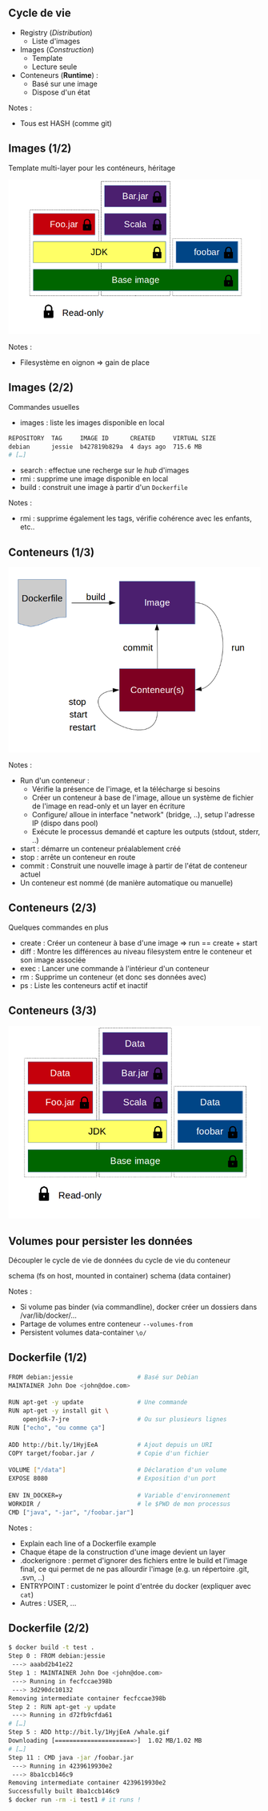 ## Cycle de vie

- Registry (*Distribution*)
    - Liste d'images
- Images (*Construction*)
    - Template
    - Lecture seule
- Conteneurs (**Runtime**) :
    - Basé sur une image
    - Dispose d'un état

Notes :
- Tous est HASH (comme git)



## Images (1/2)

Template multi-layer pour les conténeurs, héritage

![](ressources/images/decouverte-images-layer.png)

Notes :
- Filesystème en oignon => gain de place



## Images (2/2)

Commandes usuelles

- images : liste les images disponible en local
```bash
REPOSITORY  TAG     IMAGE ID      CREATED     VIRTUAL SIZE
debian      jessie  b427819b829a  4 days ago  715.6 MB
# […]
```
- search : effectue une recherge sur le *hub* d'images
- rmi : supprime une image disponible en local
- build : construit une image à partir d'un ``Dockerfile``

Notes :
- rmi : supprime également les tags, vérifie cohérence avec les
  enfants, etc..



## Conteneurs (1/3)

![](ressources/images/decouverte-conteneur-workflow.png)

Notes :
- Run d'un conteneur :
    - Vérifie la présence de l'image, et la télécharge si besoins
    - Créer un conteneur à base de l'image, alloue un système de
    fichier de l'image en read-only et un layer en écriture
    - Configure/ alloue in interface "network" (bridge, ..), setup
      l'adresse IP (dispo dans pool)
    - Exécute le processus demandé et capture les outputs (stdout,
    stderr, ..)
- start : démarre un conteneur préalablement créé
- stop : arrête un conteneur en route
- commit : Construit une nouvelle image à partir de l'état de conteneur actuel
- Un conteneur est nommé (de manière automatique ou manuelle)



## Conteneurs (2/3)

Quelques commandes en plus

- create : Créer un conteneur à base d'une image => run == create + start
- diff : Montre les différences au niveau filesystem entre le
  conteneur et son image associée
- exec : Lancer une commande à l'intérieur d'un conteneur
- rm : Supprime un conteneur (et donc ses données avec)
- ps : Liste les conteneurs actif et inactif




## Conteneurs (3/3)

![](ressources/images/decouverte-conteneur-layer.png)



## Volumes pour persister les données

Découpler le cycle de vie de données du cycle de vie du conteneur

schema (fs on host, mounted in container)
schema (data container)

Notes :
- Si volume pas binder (via commandline), docker créer un dossiers
  dans /var/lib/docker/...
- Partage de volumes entre conteneur ``--volumes-from``
- Persistent volumes data-container ``\o/``



## Dockerfile (1/2)


```bash
FROM debian:jessie                  # Basé sur Debian
MAINTAINER John Doe <john@doe.com>

RUN apt-get -y update               # Une commande
RUN apt-get -y install git \ 
    openjdk-7-jre                   # Ou sur plusieurs lignes
RUN ["echo", "ou comme ça"]

ADD http://bit.ly/1HyjEeA           # Ajout depuis un URI
COPY target/foobar.jar /            # Copie d'un fichier

VOLUME ["/data"]                    # Déclaration d'un volume
EXPOSE 8080                         # Exposition d'un port

ENV IN_DOCKER=y                     # Variable d'environnement
WORKDIR /                           # le $PWD de mon processus
CMD ["java", "-jar", "/foobar.jar"]
```

Notes :
- Explain each line of a Dockerfile example
- Chaque étape de la construction d'une image devient un layer
- .dockerignore : permet d'ignorer des fichiers entre le build et
  l'image final, ce qui permet de ne pas allourdir l'image (e.g. un
  répertoire .git, .svn, ..)
- ENTRYPOINT : customizer le point d'entrée du docker (expliquer avec ``cat``)
- Autres : USER, ...



## Dockerfile (2/2)


```bash
$ docker build -t test .
Step 0 : FROM debian:jessie
 ---> aaabd2b41e22
Step 1 : MAINTAINER John Doe <john@doe.com>
 ---> Running in fecfccae398b
 ---> 3d290dc10132
Removing intermediate container fecfccae398b
Step 2 : RUN apt-get -y update
 ---> Running in d72fb9cfda61
# […]
Step 5 : ADD http://bit.ly/1HyjEeA /whale.gif
Downloading [======================>]  1.02 MB/1.02 MB
# […]
Step 11 : CMD java -jar /foobar.jar
 ---> Running in 4239619930e2
 ---> 8ba1ccb146c9
Removing intermediate container 4239619930e2
Successfully built 8ba1ccb146c9
$ docker run -rm -i test1 # it runs !
```



